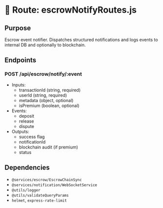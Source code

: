 # 📢 Route: escrowNotifyRoutes.js

## Purpose
Escrow event notifier. Dispatches structured notifications and logs events to internal DB and optionally to blockchain.

## Endpoints

### POST /api/escrow/notify/:event
- Inputs:
  - transactionId (string, required)
  - userId (string, required)
  - metadata (object, optional)
  - isPremium (boolean, optional)
- Events:
  - deposit
  - release
  - dispute
- Outputs:
  - success flag
  - notificationId
  - blockchain audit (if premium)
  - status

## Dependencies
- `@services/escrow/EscrowChainSync`
- `@services/notification/WebSocketService`
- `@utils/logger`
- `@utils/validateQueryParams`
- `helmet`, `express-rate-limit`
